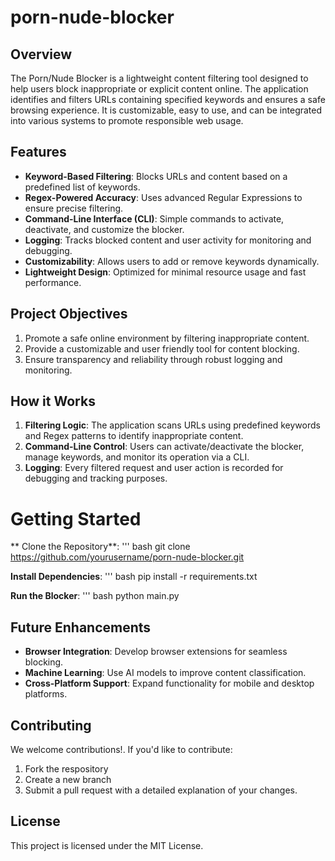 # **porn-nude-blocker**
## **Overview**

The Porn/Nude Blocker is a lightweight content filtering tool designed to help users block inappropriate or explicit content online. The application identifies and filters URLs containing specified keywords and ensures a safe browsing experience. It is customizable, easy to use, and can be integrated into various systems to promote responsible web usage.

## **Features**

- **Keyword-Based Filtering**: Blocks URLs and content based on a predefined list of keywords.
- **Regex-Powered Accuracy**: Uses advanced Regular Expressions to ensure precise filtering.
- **Command-Line Interface (CLI)**: Simple commands to activate, deactivate, and customize the blocker.
- **Logging**: Tracks blocked content and user activity for monitoring and debugging.
- **Customizability**: Allows users to add or remove keywords dynamically.
- **Lightweight Design**: Optimized for minimal resource usage and fast performance.

## **Project Objectives**

1. Promote a safe online environment by filtering inappropriate content.
2. Provide a customizable and user friendly tool for content blocking.
3. Ensure transparency and reliability through robust logging and monitoring.

## **How it Works**

1. **Filtering Logic**: The application scans URLs using predefined keywords and Regex patterns to identify inappropriate content.
2. **Command-Line Control**: Users can activate/deactivate the blocker, manage keywords, and monitor its operation via a CLI.
3. **Logging**: Every filtered request and user action is recorded for debugging and tracking purposes.

# **Getting Started**

** Clone the Repository**:
''' bash
git clone https://github.com/yourusername/porn-nude-blocker.git

**Install Dependencies**:
''' bash
pip install -r requirements.txt

**Run the Blocker**:
''' bash
python main.py

## **Future Enhancements**

- **Browser Integration**: Develop browser extensions for seamless blocking.
- **Machine Learning**: Use AI models to improve content classification.
- **Cross-Platform Support**: Expand functionality for mobile and desktop platforms.

## **Contributing**

We welcome contributions!. If you'd like to contribute:

1. Fork the respository
2. Create a new branch
3. Submit a pull request with a detailed explanation of your changes.

## **License**

This project is licensed under the MIT License.
